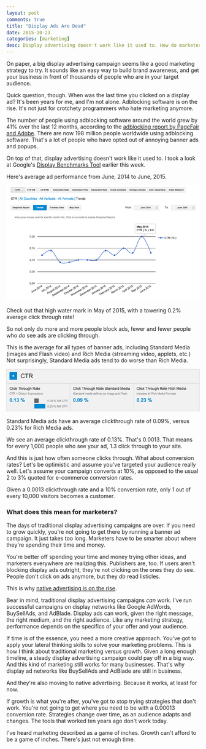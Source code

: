 ```yaml
---
layout: post
comments: true
title: "Display Ads Are Dead"
date: 2015-10-23
categories: [marketing]
desc: Display advertising doesn't work like it used to. How do marketers adapt to an audience that's increasingly burnt out on advertising?
---
```

On paper, a big display advertising campaign seems like a good marketing strategy to try. It sounds like an easy way to build brand awareness, and get your business in front of thousands of people who are in your target audience.

Quick question, though. When was the last time you clicked on a display ad? It's been years for me, and I'm not alone. Adblocking software is on the rise. It's not just for crotchety programmers who hate marketing anymore.

The number of people using adblocking software around the world grew by 41% over the last 12 months, according to the [adblocking report by PageFair and Adobe](http://blog.pagefair.com/2015/ad-blocking-report/). There are now 198 million people worldwide using adblocking software. That's a lot of people who have opted out of annoying banner ads and popups.

On top of that, display advertising doesn't work like it used to. I took a look at Google's [Display Benchmarks Tool](https://www.thinkwithgoogle.com/intl/en-gb/planning-tool/display-benchmarks/) earlier this week.

Here's average ad performance from June, 2014 to June, 2015.

![Display Advertising CTR Rates](/img/display-advertising-stats.jpg "Average CTR for display advertisements.")

Check out that high water mark in May of 2015, with a towering 0.2% average click through rate!

So not only do more and more people block ads, fewer and fewer people who <em>do</em> see ads are clicking through.

This is the average for all types of banner ads, including Standard Media (images and Flash video) and Rich Media (streaming video, applets, etc.) Not surprisingly, Standard Media ads tend to do worse than Rich Media.

![Comparing Standard and Rich Media Ad clickthrough rates](/img/standard-vs-rich-media-stats.jpg "Clickthrough rates for Standard and Rich Media Ads.")

Standard Media ads have an average clickthrough rate of 0.09%, versus 0.23% for Rich Media ads.

We see an average clickthrough rate of 0.13%. That's 0.0013. That means for every 1,000 people who see your ad, 1.3 click through to your site.

And this is just how often someone clicks through. What about conversion rates? Let's be optimistic and assume you've targeted your audience really well. Let's assume your campaign converts at 10%, as opposed to the usual 2 to 3% quoted for e-commerce conversion rates.

Given a 0.0013 clickthrough rate and a 10% conversion rate, only 1 out of every 10,000 visitors becomes a customer.

### What does this mean for marketers?

The days of traditional display advertising campaigns are over. If you need to grow quickly, you're not going to get there by running a banner ad campaign. It just takes too long. Marketers have to be smarter about where they're spending their time and money.

You're better off spending your time and money trying other ideas, and marketers everywhere are realizing this. Publishers are, too. If users aren't blocking display ads outright, they're not clicking on the ones they do see. People don't click on ads anymore, but they <em>do</em> read listicles.

This is why [native advertising is on the rise](http://stratabeat.com/the-rise-and-rise-and-rise-of-native-advertising/).

Bear in mind, traditional display advertising campaigns <em>can</em> work. I've run successful campaigns on display networks like Google AdWords, BuySellAds, and AdBlade. Display ads can work, given the right message, the right medium, and the right audience. Like any marketing strategy, performance depends on the specifics of your offer and your audience.

If time is of the essence, you need a more creative approach. You've got to apply your lateral thinking skills to solve your marketing problems. This is how I think about traditional marketing versus growth. Given a long enough timeline, a steady display advertising campaign could pay off in a big way. And this kind of marketing still works for many businesses. That's why display ad networks like BuySellAds and AdBlade are still in business.

And they're also moving to native advertising. Because it works, at least for now.

If growth is what you're after, you've got to stop trying strategies that don't work. You're not going to get where you need to be with a 0.00013 conversion rate. Strategies change over time, as an audience adapts and changes. The tools that worked ten years ago don't work today.

I've heard marketing described as a game of inches. Growth can't afford to be a game of inches. There's just not enough time.